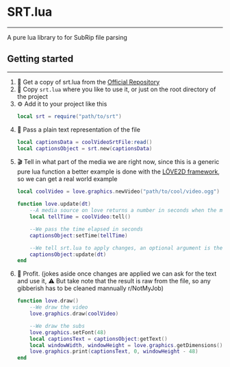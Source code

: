 # SRT.lua
----
A pure lua library to for SubRip file parsing

## Getting started
---
1. 📡 Get a copy of srt.lua from the [Official Repository](https://github.com/alejandro-alzate/srt-lua)
2. 💾 Copy `srt.lua` where you like to use it, or just on the root directory of the project
3. ⚙ Add it to your project like this
	```lua
	local srt = require("path/to/srt")
	```
4. 📃 Pass a plain text representation of the file
	```lua
	local captionsData = coolVideoSrtFile:read()
	local captionsObject = srt.new(captionsData)
	```
5. 🎬 Tell in what part of the media we are right now, since this is a generic pure lua function a better example is done with the [LÖVE2D framework](love2d.org), so we can get a real world example
	```lua
	local coolVideo = love.graphics.newVideo("path/to/cool/video.ogg")

	function love.update(dt)
		--A media source on love returns a number in seconds when the method :tell() is called
		local tellTime = coolVideo:tell()

		--We pass the time elapsed in seconds
		captionsObject:setTime(tellTime)

		--We tell srt.lua to apply changes, an optional argument is the delta so we account the lag
		captionsObject:update(dt)
	end
	```
6. 💎 Profit.
	(jokes aside once changes are applied we can ask for the text and use it,
	⚠ But take note that the result is raw from the file,
	so any gibberish has to be cleaned mannually r/NotMyJob)
	```lua
	function love.draw()
		--We draw the video
		love.graphics.draw(coolVideo)

		--We draw the subs
		love.graphics.setFont(48)
		local captionsText = captionsObject:getText()
		local windowWidth, windowHeight = love.graphics.getDimensions()
		love.graphics.print(captionsText, 0, windowHeight - 48)
	end

	```